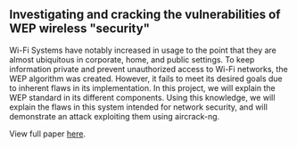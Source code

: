 ## Investigating and cracking the vulnerabilities of WEP wireless "security"

Wi-Fi Systems have notably increased in usage to the point that they are almost ubiquitous in corporate, home, and public settings. To keep information private and prevent unauthorized access to Wi-Fi networks, the WEP algorithm was created. However, it fails to meet its desired goals due to inherent flaws in its implementation. In this project, we will explain the WEP standard in its different components. Using this knowledge, we will explain the flaws in this system intended for network security, and will demonstrate an attack exploiting them using aircrack-ng.

View full paper [here](https://acalvino4.github.io/WEPinsecurity/WEP(in)Security.pdf).